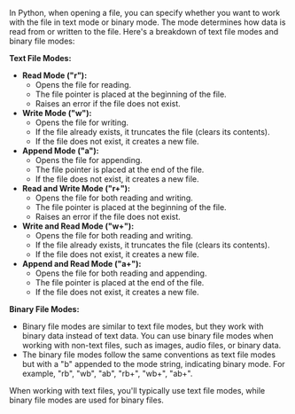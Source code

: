 In Python, when opening a file, you can specify whether you want to work with the file in text mode or binary mode. The mode determines how data is read from or written to the file. Here's a breakdown of text file modes and binary file modes:

**Text File Modes:**
- **Read Mode ("r"):**
  - Opens the file for reading.
  - The file pointer is placed at the beginning of the file.
  - Raises an error if the file does not exist.
- **Write Mode ("w"):**
  - Opens the file for writing.
  - If the file already exists, it truncates the file (clears its contents).
  - If the file does not exist, it creates a new file.
- **Append Mode ("a"):**
  - Opens the file for appending.
  - The file pointer is placed at the end of the file.
  - If the file does not exist, it creates a new file.
- **Read and Write Mode ("r+"):**
  - Opens the file for both reading and writing.
  - The file pointer is placed at the beginning of the file.
  - Raises an error if the file does not exist.
- **Write and Read Mode ("w+"):**
  - Opens the file for both reading and writing.
  - If the file already exists, it truncates the file (clears its contents).
  - If the file does not exist, it creates a new file.
- **Append and Read Mode ("a+"):**
  - Opens the file for both reading and appending.
  - The file pointer is placed at the end of the file.
  - If the file does not exist, it creates a new file.

**Binary File Modes:**
- Binary file modes are similar to text file modes, but they work with binary data instead of text data. You can use binary file modes when working with non-text files, such as images, audio files, or binary data.
- The binary file modes follow the same conventions as text file modes but with a "b" appended to the mode string, indicating binary mode. For example, "rb", "wb", "ab", "rb+", "wb+", "ab+".

When working with text files, you'll typically use text file modes, while binary file modes are used for binary files.
